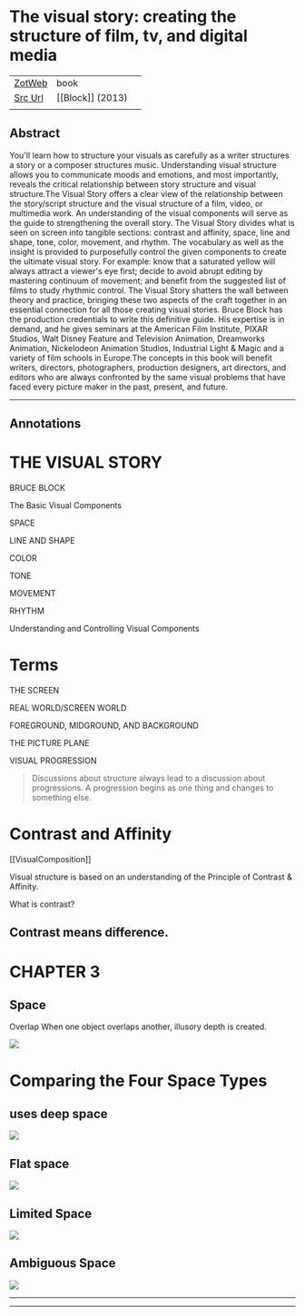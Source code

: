 
# The visual story: creating the structure of film, tv, and digital media



|       |       |       |
|  ---  |  ---  |  ---  |
|   [ZotWeb](http://zotero.org/users/180474/items/HNG8VZBB)    | book      |       |
|   [Src Url](https://www.google.com/search?q=The+visual+story%3A+creating+the+structure+of+film%2C+tv%2C+and+digital+media)    |  [[Block]] (2013)     |       |
|       |       |       |


## Abstract

You'll learn how to structure your visuals as carefully as a writer structures a story or a composer structures music. Understanding visual structure allows you to communicate moods and emotions, and most importantly, reveals the critical relationship between story structure and visual structure.The Visual Story offers a clear view of the relationship between the story/script structure and the visual structure of a film, video, or multimedia work. An understanding of the visual components will serve as the guide to strengthening the overall story. The Visual Story divides what is seen on screen into tangible sections: contrast and affinity, space, line and shape, tone, color, movement, and rhythm. The vocabulary as well as the insight is provided to purposefully control the given components to create the ultimate visual story. For example: know that a saturated yellow will always attract a viewer's eye first; decide to avoid abrupt editing by mastering continuum of movement; and benefit from the suggested list of films to study rhythmic control. The Visual Story shatters the wall between theory and practice, bringing these two aspects of the craft together in an essential connection for all those creating visual stories. Bruce Block has the production credentials to write this definitive guide. His expertise is in demand, and he gives seminars at the American Film Institute, PIXAR Studios, Walt Disney Feature and Television Animation, Dreamworks Animation, Nickelodeon Animation Studios, Industrial Light & Magic and a variety of film schools in Europe.The concepts in this book will benefit writers, directors, photographers, production designers, art directors, and editors who are always confronted by the same visual problems that have faced every picture maker in the past, present, and future.

----

## Annotations

THE VISUAL STORY
================



BRUCE BLOCK



The Basic Visual Components



SPACE



LINE AND SHAPE



COLOR



TONE



MOVEMENT



RHYTHM



Understanding and Controlling Visual Components



Terms
=====



THE SCREEN



REAL WORLD/SCREEN WORLD



FOREGROUND, MIDGROUND, AND BACKGROUND



THE PICTURE PLANE



VISUAL PROGRESSION



>Discussions about structure always lead to a discussion about progressions. A progression begins as one thing and changes to something else.



Contrast and Affinity
=====================  
[[VisualComposition]] 





Visual structure is based on an understanding of the Principle of Contrast & Affinity.

What is contrast?

Contrast means difference.
--------------------------



CHAPTER 3
=========



Space
-----



Overlap When one object overlaps another, illusory depth is created.

![](https://i.imgur.com/azzXOTi.png)



Comparing the Four Space Types
==============================

 uses deep space
----------------

![](https://i.imgur.com/rqyrRo7.png)

  

Flat space
----------

![](https://i.imgur.com/phqwSGN.png)

  

Limited Space
-------------

![](https://i.imgur.com/PGMTyh6.png)  

  

Ambiguous Space
---------------

![](https://i.imgur.com/0kQ19f2.png)






----

----


